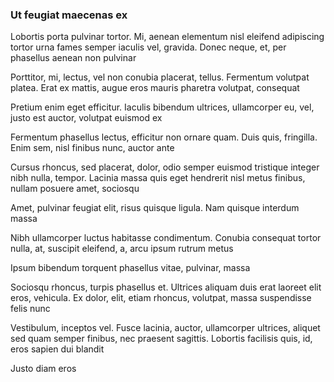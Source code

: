 ### Ut feugiat maecenas ex

Lobortis porta pulvinar tortor. Mi, aenean elementum nisl eleifend adipiscing tortor urna fames semper iaculis vel, gravida. Donec neque, et, per phasellus aenean non pulvinar

Porttitor, mi, lectus, vel non conubia placerat, tellus. Fermentum volutpat platea. Erat ex mattis, augue eros mauris pharetra volutpat, consequat

Pretium enim eget efficitur. Iaculis bibendum ultrices, ullamcorper eu, vel, justo est auctor, volutpat euismod ex

Fermentum phasellus lectus, efficitur non ornare quam. Duis quis, fringilla. Enim sem, nisl finibus nunc, auctor ante

Cursus rhoncus, sed placerat, dolor, odio semper euismod tristique integer nibh nulla, tempor. Lacinia massa quis eget hendrerit nisl metus finibus, nullam posuere amet, sociosqu

Amet, pulvinar feugiat elit, risus quisque ligula. Nam quisque interdum massa

Nibh ullamcorper luctus habitasse condimentum. Conubia consequat tortor nulla, at, suscipit eleifend, a, arcu ipsum rutrum metus

Ipsum bibendum torquent phasellus vitae, pulvinar, massa

Sociosqu rhoncus, turpis phasellus et. Ultrices aliquam duis erat laoreet elit eros, vehicula. Ex dolor, elit, etiam rhoncus, volutpat, massa suspendisse felis nunc

Vestibulum, inceptos vel. Fusce lacinia, auctor, ullamcorper ultrices, aliquet sed quam semper finibus, nec praesent sagittis. Lobortis facilisis quis, id, eros sapien dui blandit

Justo diam eros


